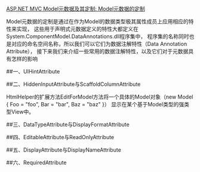 ﻿[ASP.NET MVC Model元数据及其定制: Model元数据的定制 ](http://www.cnblogs.com/artech/archive/2012/04/12/model-metadata-02.html)

Model元数据的定制是通过在作为Model的数据类型极其属性成员上应用相应的特性来实现，
这些用于声明式元数据定义的特性大都定义在System.ComponentModel.DataAnnotations.dll程序集中，
程序集的名称同时也是对应的命名空间名称，所以我们可以它们为数据注解特性（Data Annotation Attribute），
接下来我们来介绍一些常用的数据注解特性，以及它们对于元数据具有怎样的影响


##一、UIHintAttribute


##二、HiddenInputAttribute与ScaffoldColumnAttribute

HtmlHelper<TModel>的扩展方法EditForModel方法将一个具体的Model对象（new Model { Foo = "foo", Bar = "bar", Baz = "baz" }）
显示在某个基于Model类型的强类型View中。


##三、DataTypeAttribute与DisplayFormatAttribute

##四、EditableAttribute与ReadOnlyAttribute


##五、DisplayAttribute与DisplayNameAttribute


##六、RequiredAttribute

